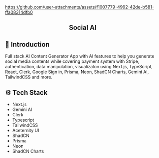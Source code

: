 https://github.com/user-attachments/assets/f1007779-4992-42de-b581-ffa08314dfb0
<div align="center">

  <h2 align="center">Social AI</h2>

</div>

## <a name="introduction">🤖 Introduction</a>

Full stack AI Content Generator App with AI features to help you generate social media contents while covering payment system with Stripe, authentication, data manipulation, visualizaton using Next.js, TypeScript, React, Clerk, Google Sign in, Prisma, Neon, ShadCN Charts, Gemini AI, TailwindCSS and more.



## <a name="tech-stack">⚙️ Tech Stack</a>

- Next.js
- Gemini AI
- Clerk
- Typescript
- TailwindCSS
- Aceternity UI
- ShadCN
- Prisma
- Neon
- ShadCN Charts
